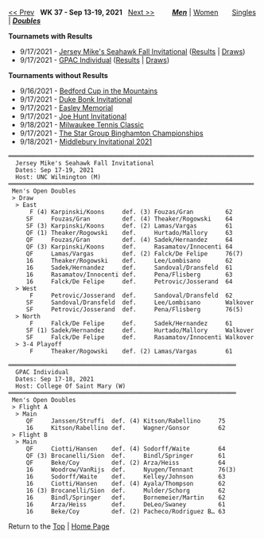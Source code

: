 <a name="top"></a>[<< Prev](men_doubles_2136.md) &nbsp; **WK 37 - Sep 13-19, 2021** &nbsp; [Next >>](men_doubles_2138.md) &nbsp;&nbsp;&nbsp;&nbsp;&nbsp;&nbsp;&nbsp; [***Men***](./men_doubles_2137.md) &#124; [Women](./women_doubles_2137.md) &nbsp;&nbsp;&nbsp;&nbsp;&nbsp; [Singles](./men_singles_2137.md) &#124; [***Doubles***](./men_doubles_2137.md)

**Tournamets with Results**  
- 9/17/2021 - [Jersey Mike's Seahawk Fall Invitational](#21-41355) ([Results](#21-41355) &#124; <a href="https://colleges.wearecollegetennis.com/competitions/UNCWilmingtonM/Tournaments/Overview/B5F60616-E79D-49E3-B226-EA1A8F6D19C9" target="_blank">Draws</a>)  
- 9/17/2021 - [GPAC Individual](#21-76336) ([Results](#21-76336) &#124; <a href="https://colleges.wearecollegetennis.com/competitions/CollegeOfSaintMaryW/Tournaments/Overview/ED2D6427-4EEF-4B11-B240-D89A941AB892" target="_blank">Draws</a>)  

**Tournaments without Results**  
- 9/16/2021 - <a href="https://colleges.wearecollegetennis.com/competitions/USAirForceAcademyM/Tournaments/Overview/E8C14C9B-4222-480F-BC01-85183085A47E" target="_blank">Bedford Cup in the Mountains</a>  
- 9/17/2021 - <a href="https://colleges.wearecollegetennis.com/competitions/DukeUniversityM/Tournaments/Overview/FFC0211B-E579-4EA7-9FE6-D4E9522C2014" target="_blank">Duke Bonk Invitational</a>  
- 9/17/2021 - <a href="https://colleges.wearecollegetennis.com/competitions/UnivOfNevadaLasVegasM/Tournaments/Overview/B68941DD-7729-47AF-B246-A2BF80126384" target="_blank">Easley Memorial</a>  
- 9/17/2021 - <a href="https://colleges.wearecollegetennis.com/competitions/USNavalAcademyM/Tournaments/Overview/ED7CF5B8-36CF-4226-9CE9-96204D8B6362" target="_blank">Joe Hunt Invitational</a>  
- 9/18/2021 - <a href="https://colleges.wearecollegetennis.com/competitions/ITA/Tournaments/Overview/4310416C-7EB8-49BC-9A59-895CD6BEE8F8" target="_blank">Milwaukee Tennis Classic</a>  
- 9/17/2021 - <a href="https://colleges.wearecollegetennis.com/competitions/BinghamtonUniversitySUNYM/Tournaments/Overview/45217160-5C07-4F1E-8FB5-6C5FBC28805F" target="_blank">The Star Group Binghamton Championships</a>  
- 9/18/2021 - <a href="https://colleges.wearecollegetennis.com/competitions/MiddleburyCollegeM/Tournaments/Overview/97C4AA58-56BC-46A0-8287-9B7C41BD76A7" target="_blank">Middlebury Invitational 2021</a>  

<a name="21-41355"></a>
~~~
═════════════════════════════════════════════════════════════════════
  Jersey Mike's Seahawk Fall Invitational
  Dates: Sep 17-19, 2021
  Host: UNC Wilmington (M)
═════════════════════════════════════════════════════════════════════
 Men's Open Doubles
 > Draw
  > East
      F (4) Karpinski/Koons     def. (3) Fouzas/Gran         62
     SF     Fouzas/Gran         def. (4) Theaker/Rogowski    64
     SF (3) Karpinski/Koons     def. (2) Lamas/Vargas        61
     QF (1) Theaker/Rogowski    def.     Hurtado/Mallory     63
     QF     Fouzas/Gran         def. (4) Sadek/Hernandez     64
     QF (3) Karpinski/Koons     def.     Rasamatov/Innocenti 64
     QF     Lamas/Vargas        def. (2) Falck/De Felipe     76(7)
     16     Theaker/Rogowski    def.     Lee/Lombisano       62
     16     Sadek/Hernandez     def.     Sandoval/Dransfeld  61
     16     Rasamatov/Innocenti def.     Pena/Flisberg       63
     16     Falck/De Felipe     def.     Petrovic/Josserand  64
  > West
      F     Petrovic/Josserand  def.     Sandoval/Dransfeld  62
     SF     Sandoval/Dransfeld  def.     Lee/Lombisano       Walkover
     SF     Petrovic/Josserand  def.     Pena/Flisberg       76(5)
  > North
      F     Falck/De Felipe     def.     Sadek/Hernandez     61
     SF (1) Sadek/Hernandez     def.     Hurtado/Mallory     Walkover
     SF     Falck/De Felipe     def.     Rasamatov/Innocenti Walkover
  > 3-4 Playoff
      F     Theaker/Rogowski    def. (2) Lamas/Vargas        61
~~~

<a name="21-76336"></a>
~~~
════════════════════════════════════════════════════════════════
  GPAC Individual
  Dates: Sep 17-18, 2021
  Host: College Of Saint Mary (W)
════════════════════════════════════════════════════════════════
 Men's Open Doubles
 > Flight A
  > Main
     QF     Janssen/Struffi  def. (4) Kitson/Rabellino     75
     16     Kitson/Rabellino def.     Wagner/Gonsor        62
 > Flight B
  > Main
     QF     Ciotti/Hansen    def. (4) Sodorff/Waite        64
     QF (3) Brocanelli/Sion  def.     Bindl/Springer       61
     QF     Beke/Coy         def. (2) Arza/Heiss           64
     16     Woodrow/VanRijs  def.     Nyugen/Tennant       76(3)
     16     Sodorff/Waite    def.     Kelley/Johnson       63
     16     Ciotti/Hansen    def. (4) Ayala/Thompson       62
     16 (3) Brocanelli/Sion  def.     Mulder/Schorg        62
     16     Bindl/Springer   def.     Bornemeier/Martin    62
     16     Arza/Heiss       def.     DeLeo/Swaney         61
     16     Beke/Coy         def. (2) Pacheco/Rodriguez B… 63
~~~

Return to the [Top](./men_doubles_2137.md) &#124; [Home Page](../../index.md)